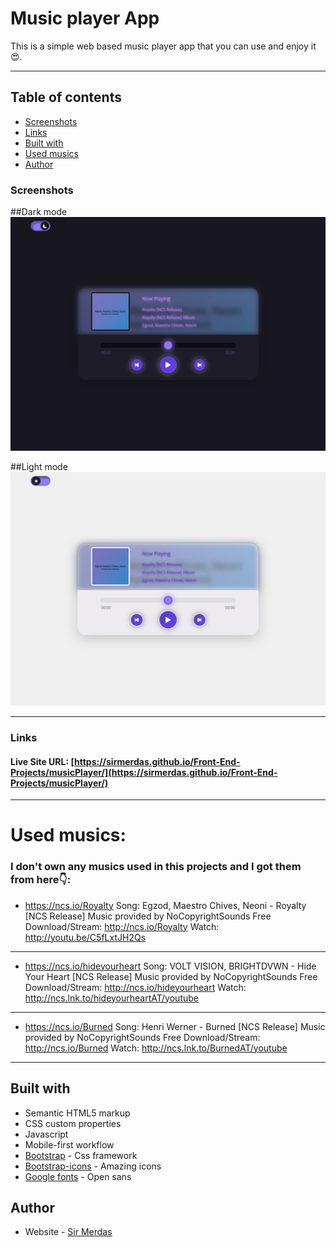 # Music player App

This is a simple web based music player app that you can use and enjoy it😍.

---

## Table of contents

- [Screenshots](#screenshots)
- [Links](#links)
- [Built with](#built-with)
- [Used musics](#used-musics)
- [Author](#author)

### Screenshots

##Dark mode
![](./screenshot.png)

##Light mode
![](./screenshot-2.png)

---

### Links

#### Live Site URL: [https://sirmerdas.github.io/Front-End-Projects/musicPlayer/](https://sirmerdas.github.io/Front-End-Projects/musicPlayer/)

---

# Used musics:

### I don't own any musics used in this projects and I got them from here👇:

- https://ncs.io/Royalty
  Song: Egzod, Maestro Chives, Neoni - Royalty [NCS Release]
  Music provided by NoCopyrightSounds
  Free Download/Stream: http://ncs.io/Royalty
  Watch: http://youtu.be/C5fLxtJH2Qs

---

- https://ncs.io/hideyourheart
  Song: VOLT VISION, BRIGHTDVWN - Hide Your Heart [NCS Release]
  Music provided by NoCopyrightSounds
  Free Download/Stream: http://ncs.io/hideyourheart
  Watch: http://ncs.lnk.to/hideyourheartAT/youtube

---

- https://ncs.io/Burned
  Song: Henri Werner - Burned [NCS Release]
  Music provided by NoCopyrightSounds
  Free Download/Stream: http://ncs.io/Burned
  Watch: http://ncs.lnk.to/BurnedAT/youtube

---

## Built with

- Semantic HTML5 markup
- CSS custom properties
- Javascript
- Mobile-first workflow
- [Bootstrap](https://getbootstrap.com/) - Css framework
- [Bootstrap-icons](https://icons.getbootstrap.com/) - Amazing icons
- [Google fonts](https://fonts.google.com/) - Open sans

## Author

- Website - [Sir Merdas](https://sirmerdas.ir/)
